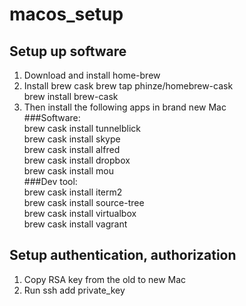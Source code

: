 macos_setup
===========
## Setup up software   
1. Download and install home-brew
2. Install brew cask
  brew tap phinze/homebrew-cask   
  brew install brew-cask   
3. Then install the following apps in brand new Mac   
  ###Software:     
  brew cask install tunnelblick   
  brew cask install skype   
  brew cask install alfred   
  brew cask install dropbox   
  brew cask install mou   
  ###Dev tool:   
  brew cask install iterm2   
  brew cask install source-tree   
  brew cask install virtualbox   
  brew cask install vagrant   

## Setup authentication, authorization
1. Copy RSA key from the old to new Mac   
2. Run ssh add private_key   
    
  
  
